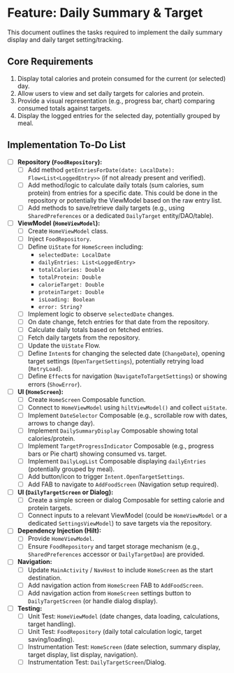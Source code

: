 # Feature: Daily Summary & Target

This document outlines the tasks required to implement the daily summary display and daily target setting/tracking.

## Core Requirements

1.  Display total calories and protein consumed for the current (or selected) day.
2.  Allow users to view and set daily targets for calories and protein.
3.  Provide a visual representation (e.g., progress bar, chart) comparing consumed totals against targets.
4.  Display the logged entries for the selected day, potentially grouped by meal.

## Implementation To-Do List

-   [ ] **Repository (`FoodRepository`):**
    -   [ ] Add method `getEntriesForDate(date: LocalDate): Flow<List<LoggedEntry>>` (if not already present and verified).
    -   [ ] Add method/logic to calculate daily totals (sum calories, sum protein) from entries for a specific date. This could be done in the repository or potentially the ViewModel based on the raw entry list.
    -   [ ] Add methods to save/retrieve daily targets (e.g., using `SharedPreferences` or a dedicated `DailyTarget` entity/DAO/table).
-   [ ] **ViewModel (`HomeViewModel`):**
    -   [ ] Create `HomeViewModel` class.
    -   [ ] Inject `FoodRepository`.
    -   [ ] Define `UiState` for `HomeScreen` including:
        -   `selectedDate: LocalDate`
        -   `dailyEntries: List<LoggedEntry>`
        -   `totalCalories: Double`
        -   `totalProtein: Double`
        -   `calorieTarget: Double`
        -   `proteinTarget: Double`
        -   `isLoading: Boolean`
        -   `error: String?`
    -   [ ] Implement logic to observe `selectedDate` changes.
    -   [ ] On date change, fetch entries for that date from the repository.
    -   [ ] Calculate daily totals based on fetched entries.
    -   [ ] Fetch daily targets from the repository.
    -   [ ] Update the `UiState` Flow.
    -   [ ] Define `Intent`s for changing the selected date (`ChangeDate`), opening target settings (`OpenTargetSettings`), potentially retrying load (`RetryLoad`).
    -   [ ] Define `Effect`s for navigation (`NavigateToTargetSettings`) or showing errors (`ShowError`).
-   [ ] **UI (`HomeScreen`):**
    -   [ ] Create `HomeScreen` Composable function.
    -   [ ] Connect to `HomeViewModel` using `hiltViewModel()` and collect `uiState`.
    -   [ ] Implement `DateSelector` Composable (e.g., scrollable row with dates, arrows to change day).
    -   [ ] Implement `DailySummaryDisplay` Composable showing total calories/protein.
    -   [ ] Implement `TargetProgressIndicator` Composable (e.g., progress bars or Pie chart) showing consumed vs. target.
    -   [ ] Implement `DailyLogList` Composable displaying `dailyEntries` (potentially grouped by meal).
    -   [ ] Add button/icon to trigger `Intent.OpenTargetSettings`.
    -   [ ] Add FAB to navigate to `AddFoodScreen` (Navigation setup required).
-   [ ] **UI (`DailyTargetScreen` or Dialog):**
    -   [ ] Create a simple screen or dialog Composable for setting calorie and protein targets.
    -   [ ] Connect inputs to a relevant ViewModel (could be `HomeViewModel` or a dedicated `SettingsViewModel`) to save targets via the repository.
-   [ ] **Dependency Injection (Hilt):**
    -   [ ] Provide `HomeViewModel`.
    -   [ ] Ensure `FoodRepository` and target storage mechanism (e.g., `SharedPreferences` accessor or `DailyTargetDao`) are provided.
-   [ ] **Navigation:**
    -   [ ] Update `MainActivity` / `NavHost` to include `HomeScreen` as the start destination.
    -   [ ] Add navigation action from `HomeScreen` FAB to `AddFoodScreen`.
    -   [ ] Add navigation action from `HomeScreen` settings button to `DailyTargetScreen` (or handle dialog display).
-   [ ] **Testing:**
    -   [ ] Unit Test: `HomeViewModel` (date changes, data loading, calculations, target handling).
    -   [ ] Unit Test: `FoodRepository` (daily total calculation logic, target saving/loading).
    -   [ ] Instrumentation Test: `HomeScreen` (date selection, summary display, target display, list display, navigation).
    -   [ ] Instrumentation Test: `DailyTargetScreen`/Dialog. 